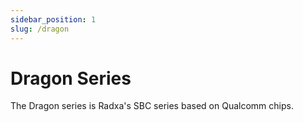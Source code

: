 ```yaml
---
sidebar_position: 1
slug: /dragon
---
```


# Dragon Series

The Dragon series is Radxa's SBC series based on Qualcomm chips.
